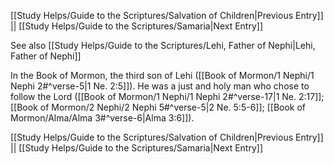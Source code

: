 [[Study Helps/Guide to the Scriptures/Salvation of Children|Previous Entry]]  ||  [[Study Helps/Guide to the Scriptures/Samaria|Next Entry]]

 See also [[Study Helps/Guide to the Scriptures/Lehi, Father of Nephi|Lehi, Father of Nephi]]

 In the Book of Mormon, the third son of Lehi ([[Book of Mormon/1 Nephi/1 Nephi 2#^verse-5|1 Ne. 2:5]]). He was a just and holy man who chose to follow the Lord ([[Book of Mormon/1 Nephi/1 Nephi 2#^verse-17|1 Ne. 2:17]]; [[Book of Mormon/2 Nephi/2 Nephi 5#^verse-5|2 Ne. 5:5-6]]; [[Book of Mormon/Alma/Alma 3#^verse-6|Alma 3:6]]).

[[Study Helps/Guide to the Scriptures/Salvation of Children|Previous Entry]]  ||  [[Study Helps/Guide to the Scriptures/Samaria|Next Entry]]